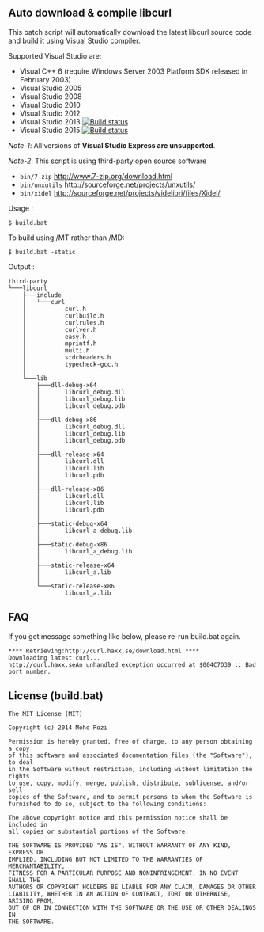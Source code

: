 Auto download & compile libcurl
-----------
This batch script will automatically download the latest libcurl source code and build it using Visual Studio compiler.

Supported Visual Studio are:
*  Visual C++ 6 (require Windows Server 2003 Platform SDK released in February 2003)
*  Visual Studio 2005
*  Visual Studio 2008
*  Visual Studio 2010
*  Visual Studio 2012
*  Visual Studio 2013 [![Build status](https://ci.appveyor.com/api/projects/status/1837jha0re1vbtw5?svg=true)](https://ci.appveyor.com/project/blackrosezy/build-libcurl-windows)
*  Visual Studio 2015 [![Build status](https://ci.appveyor.com/api/projects/status/ykm8b06h3x7855eo?svg=true)](https://ci.appveyor.com/project/blackrosezy/build-libcurl-windows-unln0)


*Note-1*: All versions of **Visual Studio Express are unsupported**.

*Note-2*: This script is using third-party open source software
* `bin/7-zip` http://www.7-zip.org/download.html
* `bin/unxutils` http://sourceforge.net/projects/unxutils/
* `bin/xidel` http://sourceforge.net/projects/videlibri/files/Xidel/

Usage :

    $ build.bat

To build using /MT rather than /MD:

    $ build.bat -static 

Output :

```
third-party
└───libcurl
    ├───include
    │   └───curl
    │           curl.h
    │           curlbuild.h
    │           curlrules.h
    │           curlver.h
    │           easy.h
    │           mprintf.h
    │           multi.h
    │           stdcheaders.h
    │           typecheck-gcc.h
    │
    └───lib
        ├───dll-debug-x64
        │       libcurl_debug.dll
        │       libcurl_debug.lib
        │       libcurl_debug.pdb
        │
        ├───dll-debug-x86
        │       libcurl_debug.dll
        │       libcurl_debug.lib
        │       libcurl_debug.pdb
        │
        ├───dll-release-x64
        │       libcurl.dll
        │       libcurl.lib
        │       libcurl.pdb
        │
        ├───dll-release-x86
        │       libcurl.dll
        │       libcurl.lib
        │       libcurl.pdb
        │
        ├───static-debug-x64
        │       libcurl_a_debug.lib
        │
        ├───static-debug-x86
        │       libcurl_a_debug.lib
        │
        ├───static-release-x64
        │       libcurl_a.lib
        │
        └───static-release-x86
                libcurl_a.lib
```

## FAQ
If you get message something like below, please re-run build.bat again.

    **** Retrieving:http://curl.haxx.se/download.html ****
    Downloading latest curl...
    http://curl.haxx.seAn unhandled exception occurred at $004C7D39 :: Bad port number.

License (build.bat)
-----------

    The MIT License (MIT)
    
    Copyright (c) 2014 Mohd Rozi
    
    Permission is hereby granted, free of charge, to any person obtaining a copy
    of this software and associated documentation files (the "Software"), to deal
    in the Software without restriction, including without limitation the rights
    to use, copy, modify, merge, publish, distribute, sublicense, and/or sell
    copies of the Software, and to permit persons to whom the Software is
    furnished to do so, subject to the following conditions:
    
    The above copyright notice and this permission notice shall be included in
    all copies or substantial portions of the Software.
    
    THE SOFTWARE IS PROVIDED "AS IS", WITHOUT WARRANTY OF ANY KIND, EXPRESS OR
    IMPLIED, INCLUDING BUT NOT LIMITED TO THE WARRANTIES OF MERCHANTABILITY,
    FITNESS FOR A PARTICULAR PURPOSE AND NONINFRINGEMENT. IN NO EVENT SHALL THE
    AUTHORS OR COPYRIGHT HOLDERS BE LIABLE FOR ANY CLAIM, DAMAGES OR OTHER
    LIABILITY, WHETHER IN AN ACTION OF CONTRACT, TORT OR OTHERWISE, ARISING FROM,
    OUT OF OR IN CONNECTION WITH THE SOFTWARE OR THE USE OR OTHER DEALINGS IN
    THE SOFTWARE.
